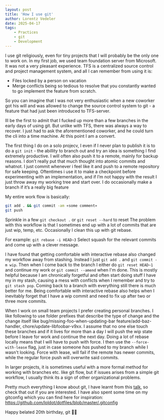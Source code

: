 ```yaml
---
layout: post
title: 'How I use git'
author: Lorentz Vedeler
date: 2025-04-17
tags:   
    - Practices
    - git
    - Development
---
```

I use git religiously, even for tiny projects that I will probably be the only one to work on. In my first job, we used team foundation server from Microsoft. It was not a very pleasant experience. TFS is a centralized source control and project management system, and all I can remember from using it is:

- Files locked by a person on vacation 
- Merge conflicts being so tedious to resolve that you constantly wanted to go implement the feature from scratch. 

So you can imagine that I was not  very enthusiastic when a new coworker got his will and was allowed to change the source control system to git - a feature that had just been introduced to TFS-server.

Ill be the first to admit that I fucked up more than a few branches in the early days of using git. But unlike with TFS, there was always a way to recover. I just had to ask the aforementioned coworker, and he could turn the cli into a time machine. At this point I am a convert. 

The first thing I do on a solo projecv, I even if I never plan to publish it is to do a `git init` - the abillity to branch out and try an idea is something I find extremely productive. I will often also push it to a remote, mainly for backup reasons. I don’t really put that much thought into atomic commits and whatnot. I just commit whenever i feel like it and push to a remote repository for safe keeping. Oftentimes i use it to make a checkpoint before experimenting with an implementation, and if I’m not happy with the result I just throw away my working tree and start over. I do occasionally make a branch if it’s a really big feature

My entire work flow is basically:

```bash
git add . && git commit -am «some comment»
git push 
```

Sprinkle in a few `git checkout .` or `git reset --hard` to reset
The problem with this workflow is that I sometimes end up with a lot of commits that are just wip, temp, etc. Occasionally I clean this up with git rebase. 

For example: `git rebase -i HEAD~3`
Select squash for the relevant commits and come up with a clever message. 

I have found that getting comfortable with interactive rebase also changed my workflow away from stashing. Instead I just `git add .` and `git commit -m wip`. Then when I come back to the branch I either do `git reset HEAD~1` and continue my work or `git commit --amend` when I'm done. This is mostly helpful because I am chronically forgetful and often start doing stuff I have my in my stash, causing a mess with conflicts when I remember and try to `git stash pop`. Coming back to a branch with everything still there is much better for me. Being comfortable with interactive rebase also helps when I inevitably forget that I have a wip commit and need to fix up after two or three more commits. 

When I work on small team projects I prefer creating personal branches. I like following to use folder prefixes that describe the type of change and the change itself like bug/missing-foo-when-updating-bar feature/add-baz-handler, chore/update-libfoobar-v9xx. I assume that no one else touch these branches and if it lives for more than a day I will push the wip state before I leave for work and continue the next day. Doing a lot of rebase locally means that I will have to push with force. I then use the `--force-with-lease` flag, just in case someone *has* pushed to my branch while I wasn't looking. Force with lease, will fail if the remote has newer commits, while the regular force push will overwrite said commits.

In larger projects, it is sometimes useful with a more formal method for working with branches etc. like git flow, but if issues arises from a simple git workflow, I usually think its a sign of other organizational problems.

Pretty much everything I know about git, I have learnt from this [talk](https://www.youtube.com/watch?v=1ffBJ4sVUb4), so check that out if you are interested. I have also spent some time on my gitconfig which you can find here for inspiration: https://github.com/loldot/dotfiles/blob/master/.gitconfig

Happy belated 20th birthday, git 🎉🐧
